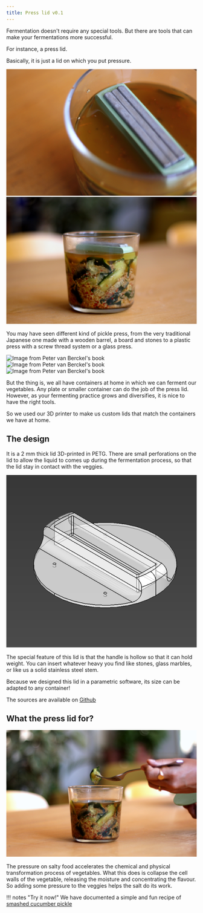 ```yaml
---
title: Press lid v0.1
---
```


Fermentation doesn't require any special tools. But there are tools that can make your fermentations more successful.

For instance, a press lid.

Basically, it is just a lid on which you put pressure.

![](press-lid-01.jpg)
![](press-lid-02.jpg)

You may have seen different kind of pickle press, from the very traditional Japanese one made with a wooden barrel, a board and stones to a plastic press with a screw thread system or a glass press.

![Image from Peter van Berckel's book](small:wood-press.jpg)
![Image from Peter van Berckel's book](small:plastic-press.jpg)
![Image from Peter van Berckel's book](small:glass-press.jpg)

But the thing is, we all have containers at home in which we can ferment our vegetables. Any plate or smaller container can do the job of the press lid. However, as your fermenting practice grows and diversifies, it is nice to have the right tools.

So we used our 3D printer to make us custom lids that match the containers we have at home.

## The design

It is a 2 mm thick lid 3D-printed in PETG. There are small perforations on the lid to allow the liquid to comes up during the fermentation process, so that the lid stay in contact with the veggies.

![](freecad.png)

The special feature of this lid is that the handle is hollow so that it can hold weight. You can insert whatever heavy you find like stones, glass marbles, or like us a solid stainless steel stem.

Because we designed this lid in a parametric software, its size can be adapted to any container!

The sources are available on [Github](https://github.com/domingoclub/press-lid)

## What the press lid for?

![](press-lid-03.jpg)

The pressure on salty food accelerates the chemical and physical transformation process of vegetables.
What this does is collapse the cell walls of the vegetable, releasing the moisture and concentrating the flavour.
So adding some pressure to the veggies helps the salt do its work.


!!! notes "Try it now!"
    We have documented a simple and fun recipe of [smashed cucumber pickle](smashed-cucumber-pickle.html)
